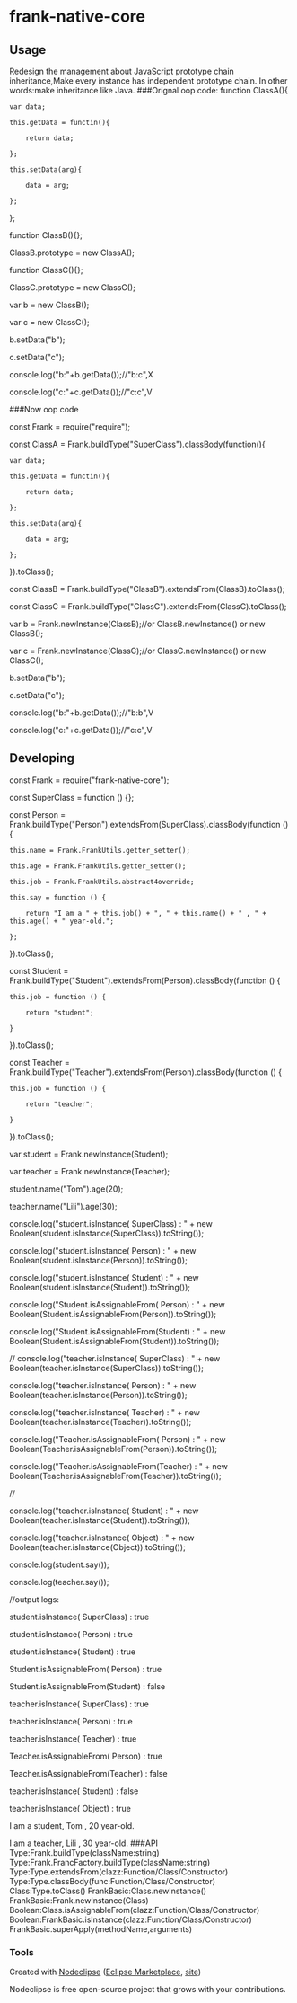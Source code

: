 

# frank-native-core



## Usage
Redesign the management about JavaScript prototype chain inheritance,Make every instance has independent prototype chain.
In other words:make inheritance like Java.
###Orignal oop code:
function ClassA(){
 
    var data;
 
    this.getData = functin(){
 
        return data;
 
    };
 
    this.setData(arg){
 
        data = arg;
 
    };
 
};

  
function ClassB(){};
 
ClassB.prototype = new ClassA();
 
function ClassC(){};
 
ClassC.prototype = new ClassC();
 
var b = new ClassB();
 
var c = new ClassC();
 
b.setData("b");
 
c.setData("c");
 
console.log("b:"+b.getData());//"b:c",X
 
console.log("c:"+c.getData());//"c:c",V
 
###Now oop code
 
  const Frank = require("require");
 
  const ClassA = Frank.buildType("SuperClass").classBody(function(){
 
    var data;
 
    this.getData = functin(){
 
        return data;
 
    };
 
    this.setData(arg){
 
        data = arg;
 
    };
 
}).toClass();
 
const ClassB = Frank.buildType("ClassB").extendsFrom(ClassB).toClass();
 
const ClassC = Frank.buildType("ClassC").extendsFrom(ClassC).toClass();
 
var b = Frank.newInstance(ClassB);//or ClassB.newInstance() or new ClassB();
 
var c = Frank.newInstance(ClassC);//or ClassC.newInstance() or new ClassC();
 
b.setData("b");
 
c.setData("c");
 
console.log("b:"+b.getData());//"b:b",V
 
console.log("c:"+c.getData());//"c:c",V
 
## Developing
 
const Frank = require("frank-native-core");
 
const SuperClass = function () {};
 
const Person = Frank.buildType("Person").extendsFrom(SuperClass).classBody(function () {
 
    this.name = Frank.FrankUtils.getter_setter();
 
    this.age = Frank.FrankUtils.getter_setter();
 
    this.job = Frank.FrankUtils.abstract4override;
 
    this.say = function () {
 
        return "I am a " + this.job() + ", " + this.name() + " , " + this.age() + " year-old.";
 
    };
 
}).toClass();
 
const Student = Frank.buildType("Student").extendsFrom(Person).classBody(function () {
 
    this.job = function () {
 
        return "student";
 
    }
 
}).toClass();
 
const Teacher = Frank.buildType("Teacher").extendsFrom(Person).classBody(function () {
 
    this.job = function () {
 
        return "teacher";
 
    }
 
}).toClass();
 
var student = Frank.newInstance(Student);
 
var teacher = Frank.newInstance(Teacher);
 
student.name("Tom").age(20);
 
teacher.name("Lili").age(30);
 
console.log("student.isInstance(   SuperClass)  :  " + new Boolean(student.isInstance(SuperClass)).toString());
 
console.log("student.isInstance(       Person)  :  " + new Boolean(student.isInstance(Person)).toString());
 
console.log("student.isInstance(      Student)  :  " + new Boolean(student.isInstance(Student)).toString());
 
console.log("Student.isAssignableFrom( Person)  :  " + new Boolean(Student.isAssignableFrom(Person)).toString());
 
console.log("Student.isAssignableFrom(Student)  :  " + new Boolean(Student.isAssignableFrom(Student)).toString());
 
//
console.log("teacher.isInstance(   SuperClass)  :  " + new Boolean(teacher.isInstance(SuperClass)).toString());
 
console.log("teacher.isInstance(       Person)  :  " + new Boolean(teacher.isInstance(Person)).toString());
 
console.log("teacher.isInstance(      Teacher)  :  " + new Boolean(teacher.isInstance(Teacher)).toString());
 
console.log("Teacher.isAssignableFrom( Person)  :  " + new Boolean(Teacher.isAssignableFrom(Person)).toString());
 
console.log("Teacher.isAssignableFrom(Teacher)  :  " + new Boolean(Teacher.isAssignableFrom(Teacher)).toString());
 
//
 
console.log("teacher.isInstance(      Student)  :  " + new Boolean(teacher.isInstance(Student)).toString());
 
console.log("teacher.isInstance(       Object)  :  " + new Boolean(teacher.isInstance(Object)).toString());
 
console.log(student.say());
 
console.log(teacher.say());
 
//output logs:
 
student.isInstance(   SuperClass)  :  true
  
student.isInstance(       Person)  :  true
 
student.isInstance(      Student)  :  true
 
Student.isAssignableFrom( Person)  :  true
 
Student.isAssignableFrom(Student)  :  false
 
teacher.isInstance(   SuperClass)  :  true
 
teacher.isInstance(       Person)  :  true
 
teacher.isInstance(      Teacher)  :  true
 
Teacher.isAssignableFrom( Person)  :  true
 
Teacher.isAssignableFrom(Teacher)  :  false
 
teacher.isInstance(      Student)  :  false
 
teacher.isInstance(       Object)  :  true
 
I am a student, Tom , 20 year-old.
 
I am a teacher, Lili , 30 year-old.
###API
 Type:Frank.buildType(className:string)
 Type:Frank.FrancFactory.buildType(className:string)
 Type:Type.extendsFrom(clazz:Function/Class/Constructor)
 Type:Type.classBody(func:Function/Class/Constructor)
 Class:Type.toClass()
 FrankBasic:Class.newInstance()
 FrankBasic:Frank.newInstance(Class)
 Boolean:Class.isAssignableFrom(clazz:Function/Class/Constructor)
 Boolean:FrankBasic.isInstance(clazz:Function/Class/Constructor)
 FrankBasic.superApply(methodName,arguments)
### Tools

Created with [Nodeclipse](https://github.com/Nodeclipse/nodeclipse-1)
 ([Eclipse Marketplace](http://marketplace.eclipse.org/content/nodeclipse), [site](http://www.nodeclipse.org))   

Nodeclipse is free open-source project that grows with your contributions.
